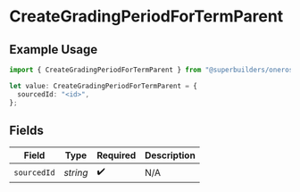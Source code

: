 # CreateGradingPeriodForTermParent

## Example Usage

```typescript
import { CreateGradingPeriodForTermParent } from "@superbuilders/oneroster/models/operations";

let value: CreateGradingPeriodForTermParent = {
  sourcedId: "<id>",
};
```

## Fields

| Field              | Type               | Required           | Description        |
| ------------------ | ------------------ | ------------------ | ------------------ |
| `sourcedId`        | *string*           | :heavy_check_mark: | N/A                |